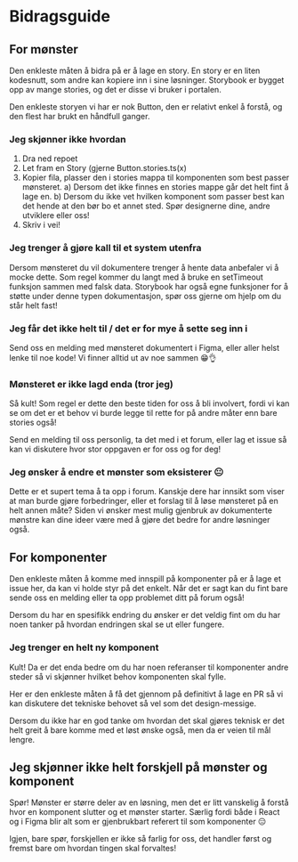 # Bidragsguide

## For mønster

Den enkleste måten å bidra på er å lage en story. En story er en liten kodesnutt, som andre kan kopiere inn i sine
løsninger. Storybook er bygget opp av mange stories, og det er disse vi bruker i portalen.

Den enkleste storyen vi har er nok Button, den er relativt enkel å forstå, og den flest har brukt en håndfull ganger.

### Jeg skjønner ikke hvordan

1. Dra ned repoet
2. Let fram en Story (gjerne Button.stories.ts(x)
3. Kopier fila, plasser den i stories mappa til komponenten som best passer mønsteret.
   a) Dersom det ikke finnes en stories mappe går det helt fint å lage en.
   b) Dersom du ikke vet hvilken komponent som passer best kan det hende at den bør bo et annet sted. Spør designerne
   dine, andre utviklere eller oss!
4. Skriv i vei!

### Jeg trenger å gjøre kall til et system utenfra

Dersom mønsteret du vil dokumentere trenger å hente data anbefaler vi å mocke dette. Som regel kommer du langt med å
bruke en setTimeout funksjon sammen med falsk data. Storybook har også egne funksjoner for å støtte under denne typen
dokumentasjon, spør oss gjerne om hjelp om du står helt fast!

### Jeg får det ikke helt til / det er for mye å sette seg inn i

Send oss en melding med mønsteret dokumentert i Figma, eller aller helst lenke til noe kode! Vi finner alltid ut av noe
sammen 😁👌

### Mønsteret er ikke lagd enda (tror jeg)

Så kult! Som regel er dette den beste tiden for oss å bli involvert, fordi vi kan se om det er et behov vi burde legge
til rette for på andre måter enn bare stories også!

Send en melding til oss personlig, ta det med i et forum, eller lag et issue så kan vi diskutere hvor stor oppgaven er
for oss og for deg!

### Jeg ønsker å endre et mønster som eksisterer 😐

Dette er et supert tema å ta opp i forum. Kanskje dere har innsikt som viser at man burde gjøre forbedringer, eller et
forslag til å løse mønsteret på en helt annen måte? Siden vi ønsker mest mulig gjenbruk av dokumenterte mønstre kan dine
ideer være med å gjøre det bedre for andre løsninger også.

## For komponenter

Den enkleste måten å komme med innspill på komponenter på er å lage et issue her, da kan vi holde styr på det enkelt.
Når det er sagt kan du fint bare sende oss en melding eller ta opp problemet ditt på forum også!

Dersom du har en spesifikk endring du ønsker er det veldig fint om du har noen tanker på hvordan endringen skal se ut
eller fungere.

### Jeg trenger en helt ny komponent

Kult! Da er det enda bedre om du har noen referanser til komponenter andre steder så vi skjønner hvilket behov
komponenten skal fylle.

Her er den enkleste måten å få det gjennom på definitivt å lage en PR så vi kan diskutere det tekniske behovet så vel
som det design-messige.

Dersom du ikke har en god tanke om hvordan det skal gjøres teknisk er det helt greit å bare komme med et løst ønske
også, men da er veien til mål lengre.

## Jeg skjønner ikke helt forskjell på mønster og komponent

Spør! Mønster er større deler av en løsning, men det er litt vanskelig å forstå hvor en komponent slutter og et mønster
starter. Særlig fordi både i React og i Figma blir alt som er gjenbrukbart referert til som komponenter 😑

Igjen, bare spør, forskjellen er ikke så farlig for oss, det handler først og fremst bare om hvordan tingen skal
forvaltes!

